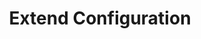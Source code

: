 ---
title: Extend Configuration
description: 'Configuration options for Cloudinary module'
position: 9
category: Extend Cloudinary
categoryPosition: 4
---